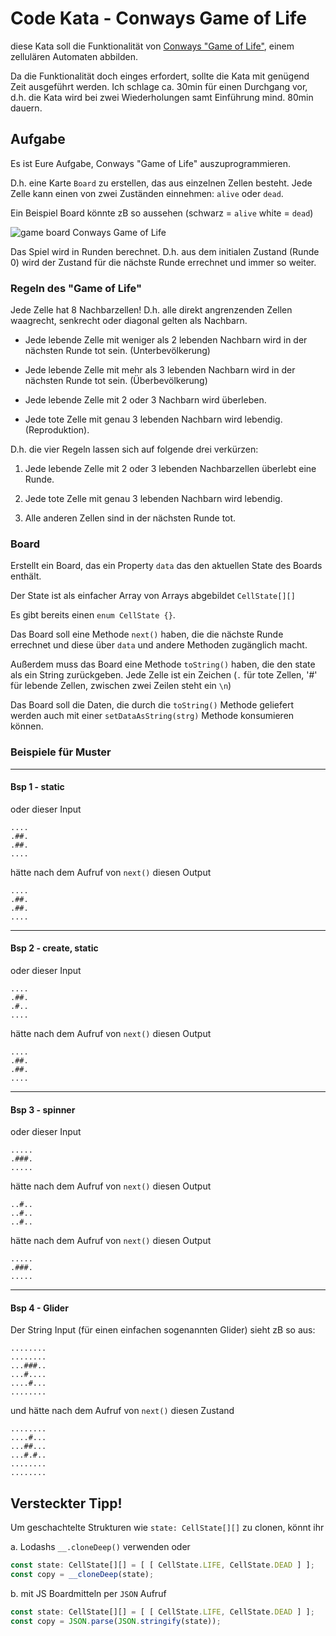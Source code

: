 # Code Kata - Conways Game of Life

diese Kata soll die Funktionalität von [Conways "Game of Life"](https://en.wikipedia.org/wiki/Conway%27s_Game_of_Life), einem zellulären Automaten abbilden.

Da die Funktionalität doch einges erfordert, sollte die Kata mit genügend Zeit ausgeführt werden. Ich schlage ca. 30min für einen Durchgang vor, d.h. die Kata wird bei zwei Wiederholungen samt Einführung mind. 80min dauern.

## Aufgabe

Es ist Eure Aufgabe, Conways "Game of Life" auszuprogrammieren.

D.h. eine Karte `Board` zu erstellen, das aus einzelnen Zellen besteht. Jede Zelle kann einen von zwei Zuständen einnehmen: `alive` oder `dead`.

Ein Beispiel Board könnte zB so aussehen (schwarz = `alive` white = `dead`)

![game board Conways Game of Life](https://upload.wikimedia.org/wikipedia/commons/thumb/e/e0/Game_of_life_glider_gun.svg/610px-Game_of_life_glider_gun.svg.png)

Das Spiel wird in Runden berechnet. D.h. aus dem initialen Zustand (Runde 0) wird der Zustand für die nächste Runde errechnet und immer so weiter.

### Regeln des "Game of Life"

Jede Zelle hat 8 Nachbarzellen! D.h. alle direkt angrenzenden Zellen waagrecht, senkrecht oder diagonal gelten als Nachbarn.

- Jede lebende Zelle mit weniger als 2 lebenden Nachbarn wird in der nächsten Runde tot sein. (Unterbevölkerung)

- Jede lebende Zelle mit mehr als 3 lebenden Nachbarn wird in der nächsten Runde tot sein. (Überbevölkerung)

- Jede lebende Zelle mit 2 oder 3 Nachbarn wird überleben.

- Jede tote Zelle mit genau 3 lebenden Nachbarn wird lebendig. (Reproduktion).

D.h. die vier Regeln lassen sich auf folgende drei verkürzen:

1. Jede lebende Zelle mit 2 oder 3 lebenden Nachbarzellen überlebt eine Runde.

1. Jede tote Zelle mit genau 3 lebenden Nachbarn wird lebendig.

1. Alle anderen Zellen sind in der nächsten Runde tot.

### Board

Erstellt ein Board, das ein Property `data` das den aktuellen State des Boards enthält.

Der State ist als einfacher Array von Arrays abgebildet `CellState[][]`

Es gibt bereits einen `enum CellState {}`.

Das Board soll eine Methode `next()` haben, die die nächste Runde errechnet und diese über `data` und andere Methoden zugänglich macht.

Außerdem muss das Board eine Methode `toString()` haben, die den state als ein String zurückgeben. Jede Zelle ist ein Zeichen (`.` für tote Zellen, '#' für lebende Zellen, zwischen zwei Zeilen steht ein `\n`)

Das Board soll die Daten, die durch die `toString()` Methode geliefert werden auch mit einer `setDataAsString(strg)` Methode konsumieren können.

### Beispiele für Muster

-----
#### Bsp 1 - static

oder dieser Input
```
....
.##.
.##.
....
```
hätte nach dem Aufruf von `next()` diesen Output
```
....
.##.
.##.
....
```

-----
#### Bsp 2 - create, static

oder dieser Input
```
....
.##.
.#..
....
```
hätte nach dem Aufruf von `next()` diesen Output
```
....
.##.
.##.
....
```

-----
#### Bsp 3 - spinner

oder dieser Input
```
.....
.###.
.....
```
hätte nach dem Aufruf von `next()` diesen Output
```
..#..
..#..
..#..
```
hätte nach dem Aufruf von `next()` diesen Output
```
.....
.###.
.....
```
-----
#### Bsp 4 - Glider

Der String Input (für einen einfachen sogenannten Glider) sieht zB so aus:

```
........
........
...###..
...#....
....#...
........
```
und hätte nach dem Aufruf von `next()` diesen Zustand

```
........
....#...
...##...
...#.#..
........
........
```

## Versteckter Tipp!

Um geschachtelte Strukturen wie `state: CellState[][]` zu clonen, könnt ihr

a. Lodashs `__.cloneDeep()` verwenden oder
  ```typescript
  const state: CellState[][] = [ [ CellState.LIFE, CellState.DEAD ] ];
  const copy = __cloneDeep(state);
  ```
b. mit JS Boardmitteln per `JSON` Aufruf
  ```typescript
  const state: CellState[][] = [ [ CellState.LIFE, CellState.DEAD ] ];
  const copy = JSON.parse(JSON.stringify(state));
  ```
